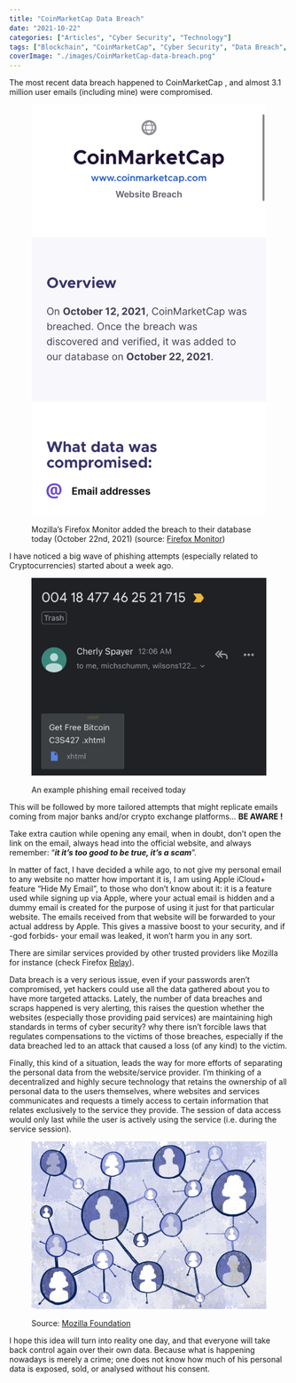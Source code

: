 ```yaml
---
title: "CoinMarketCap Data Breach"
date: "2021-10-22"
categories: ["Articles", "Cyber Security", "Technology"]
tags: ["Blockchain", "CoinMarketCap", "Cyber Security", "Data Breach", "Data Leaks", "Decentralisation", "Security"] 
coverImage: "./images/CoinMarketCap-data-breach.png"
---
```


The most recent data breach happened to CoinMarketCap , and almost 3.1 million user emails (including mine) were compromised.

<figure>

![](./images/img_9954-1.jpg)

<figcaption>

Mozilla’s Firefox Monitor added the breach to their database today (October 22nd, 2021) (source: [Firefox Monitor](https://monitor.firefox.com/))

</figcaption>

</figure>

I have noticed a big wave of phishing attempts (especially related to Cryptocurrencies) started about a week ago.

<figure>

![](./images/img_9955-1.jpg)

<figcaption>

An example phishing email received today

</figcaption>

</figure>

This will be followed by more tailored attempts that might replicate emails coming from major banks and/or crypto exchange platforms… **BE AWARE !**

  
Take extra caution while opening any email, when in doubt, don’t open the link on the email, always head into the official website, and always remember: “**_it it’s too good to be true, it’s a scam_**”.

In matter of fact, I have decided a while ago, to not give my personal email to any website no matter how important it is, I am using Apple iCloud+ feature “Hide My Email”, to those who don’t know about it: it is a feature used while signing up via Apple, where your actual email is hidden and a dummy email is created for the purpose of using it just for that particular website. The emails received from that website will be forwarded to your actual address by Apple. This gives a massive boost to your security, and if -god forbids- your email was leaked, it won’t harm you in any sort.

There are similar services provided by other trusted providers like Mozilla for instance (check Firefox [Relay](https://relay.firefox.com)).

Data breach is a very serious issue, even if your passwords aren’t compromised, yet hackers could use all the data gathered about you to have more targeted attacks. Lately, the number of data breaches and scraps happened is very alerting, this raises the question whether the websites (especially those providing paid services) are maintaining high standards in terms of cyber security? why there isn’t forcible laws that regulates compensations to the victims of those breaches, especially if the data breached led to an attack that caused a loss (of any kind) to the victim.

Finally, this kind of a situation, leads the way for more efforts of separating the personal data from the website/service provider. I’m thinking of a decentralized and highly secure technology that retains the ownership of all personal data to the users themselves, where websites and services communicates and requests a timely access to certain information that relates exclusively to the service they provide. The session of data access would only last while the user is actively using the service (i.e. during the service session).

<figure>

![](./images/da74cae7-c4ac-4bf0-b8ac-3a43fb0e5e8c-55344-00000b25fea445b0_file-1.jpg)

<figcaption>

Source: [Mozilla Foundation](https://foundation.mozilla.org/en/initiatives/new-york-city-internet-health-report/decentralization-/)

</figcaption>

</figure>

I hope this idea will turn into reality one day, and that everyone will take back control again over their own data. Because what is happening nowadays is merely a crime; one does not know how much of his personal data is exposed, sold, or analysed without his consent.
